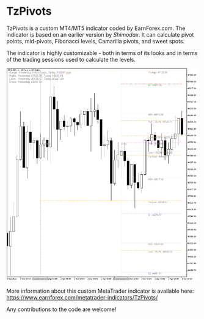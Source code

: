# TzPivots

TzPivots is a custom MT4/MT5 indicator coded by EarnForex.com. The indicator is based on an earlier version by _Shimodax_. It can calculate pivot points, mid-pivots, Fibonacci levels, Camarilla pivots, and sweet spots.

The indicator is highly customizable - both in terms of its looks and in terms of the trading sessions used to calculate the levels.

![TzPivots with most of its supported levels turned on and shown on this Bitcoin chart](https://github.com/EarnForex/TzPivots/blob/main/README_Images/tzpivots-pivots-fibo-high-low-close-labels.png)

More information about this custom MetaTrader indicator is available here: https://www.earnforex.com/metatrader-indicators/TzPivots/

Any contributions to the code are welcome!
